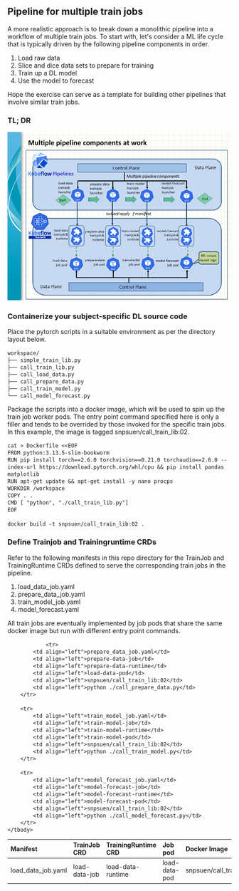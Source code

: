 ## Pipeline for multiple train jobs

A more realistic approach is to break down a monolithic pipeline into a workflow of multiple train jobs. To start with, let's consider a ML life cycle that is typically driven by the following pipeline components in order.
1. Load raw data
2. Slice and dice data sets to prepare for training
3. Train up a DL model
4. Use the model to forecast

Hope the exercise can serve as a template for building other pipelines that involve similar train jobs. 

### TL; DR

![Multiple_pipeline_coomponents](multiple_pipeline_components.png)

### Containerize your subject-specific DL source code

Place the pytorch scripts in a suitable environment as per the directory layout below.
```
workspace/
├── simple_train_lib.py
├── call_train_lib.py
├── call_load_data.py
├── call_prepare_data.py
├── call_train_model.py
└── call_model_forecast.py
```

Package the scripts into a docker image, which will be used to spin up the train job worker pods. The entry point command specified here is only a filler and tends to be overrided by those invoked for the specific train jobs. In this example, the image is tagged snpsuen/call_train_lib:02.
```
cat > Dockerfile <<EOF
FROM python:3.13.5-slim-bookworm
RUN pip install torch==2.6.0 torchvision==0.21.0 torchaudio==2.6.0 --index-url https://download.pytorch.org/whl/cpu && pip install pandas matplotlib
RUN apt-get update && apt-get install -y nano procps
WORKDIR /workspace
COPY . .
CMD [ "python", "./call_train_lib.py"]
EOF

docker build -t snpsuen/call_train_lib:02 .
```

### Define Trainjob and Trainingruntime CRDs

Refer to the following manifests in this repo directory for the TrainJob and TrainingRuntime CRDs defined to serve the corresponding train jobs in the pipeline.
1. load_data_job.yaml
2. prepare_data_job.yaml
3. train_model_job.yaml
4. model_forecast.yaml

All train jobs are eventually implemented by job pods that share the same docker image but run with different entry point commands.

<table>
	<thead>
		<tr>
			<th scope="col" align="left">Manifest</th>
			<th scope="col" align="left">TrainJob CRD</th>
			<th scope="col" align="left">TrainingRuntime CRD</th>
			<th scope="col" align="left">Job pod</th>
			<th scope="col" align="left">Docker Image</th>
			<th scope="col" align="left">Entry Point Command</th>
		</tr>
	</thead>
	<tbody>
		<tr>
			<td align="left">load_data_job.yaml</td>
			<td align="left">load-data-job</td>
			<td align="left">load-data-runtime</td>
			<td align="left">load-data-pod</td>
			<td align="left">snpsuen/call_train_lib:02</td>
			<td align="left">python ./call_load_data.py</td>			
		</tr>

                <tr>
			<td align="left">prepare_data_job.yaml</td>
			<td align="left">prepare-data-job</td>
			<td align="left">prepare-data-runtime</td>
			<td align="left">load-data-pod</td>
			<td align="left">snpsuen/call_train_lib:02</td>
			<td align="left">python ./call_prepare_data.py</td>
		</tr>

		<tr>
			<td align="left">train_model_job.yaml</td>
			<td align="left">train-model-job</td>
			<td align="left">train-model-runtime</td>
			<td align="left">train-model-pod</td>
			<td align="left">snpsuen/call_train_lib:02</td>
			<td align="left">python ./call_train_model.py</td>
		</tr>
                
		<tr>
			<td align="left">model_forecast_job.yaml</td>
			<td align="left">model-forecast-job</td>
			<td align="left">model-forecast-runtime</td>
			<td align="left">model-forecast-pod</td>
			<td align="left">snpsuen/call_train_lib:02</td>
			<td align="left">python ./call_model_forecast.py</td>
		</tr>
	</tbody>
</table>
